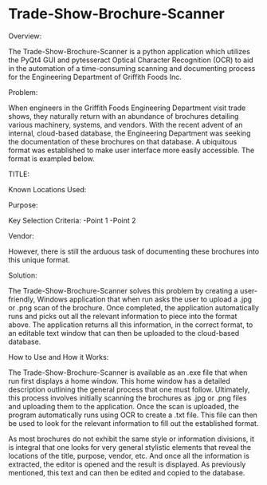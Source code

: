 # Trade-Show-Brochure-Scanner

Overview: 

The Trade-Show-Brochure-Scanner is a python application which utilizes the PyQt4 GUI and pytesseract Optical Character Recognition (OCR) to aid in the automation of a time-consuming scanning and documenting process for the Engineering Department of Griffith Foods Inc.

Problem:

When engineers in the Griffith Foods Engineering Department visit trade shows, they naturally return with an abundance of brochures detailing various machinery, systems, and vendors.  With the recent advent of an internal, cloud-based database, the Engineering Department was seeking the documentation of these brochures on that database.  A ubiquitous format was established to make user interface more easily accessible.  The format is exampled below.

TITLE:

Known Locations Used:

Purpose:

Key Selection Criteria:
	-Point 1
	-Point 2

Vendor:

However, there is still the arduous task of documenting these brochures into this unique format. 

Solution:

The Trade-Show-Brochure-Scanner solves this problem by creating a user-friendly, Windows application that when run asks the user to upload a .jpg or .png scan of the brochure.  Once completed, the application automatically runs and picks out all the relevant information to piece into the format above.  The application returns all this information, in the correct format, to an editable text window that can then be uploaded to the cloud-based database. 

How to Use and How it Works:

The Trade-Show-Brochure-Scanner is available as an .exe file that when run first displays a home window.  This home window has a detailed description outlining the general process that one must follow.  Ultimately, this process involves initially scanning the brochures as .jpg or .png files and uploading them to the application.  Once the scan is uploaded, the program automatically runs using OCR to create a .txt file.  This file can then be used to look for the relevant information to fill out the established format.

As most brochures do not exhibit the same style or information divisions, it is integral that one looks for very general stylistic elements that reveal the locations of the title, purpose, vendor, etc.  And once all the information is extracted, the editor is opened and the result is displayed.  As previously mentioned, this text and can then be edited and copied to the database. 


